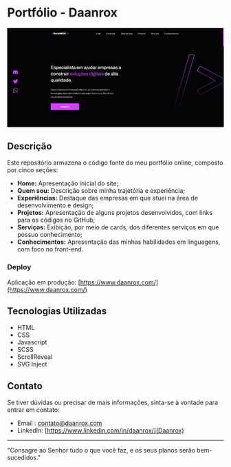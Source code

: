 # Portfólio - Daanrox

![Resultado final do projeto](./assets/image/preview-site.jpg)

## Descrição 
Este repositório armazena o código fonte do meu portfólio online, composto por cinco seções:
- **Home:** Apresentação inicial do site;
- **Quem sou:** Descrição sobre minha trajetória e experiência;
- **Experiências:** Destaque das empresas em que atuei na área de desenvolvimento e design;
- **Projetos:** Apresentação de alguns projetos desenvolvidos, com links para os códigos no GitHub;
- **Serviços:** Exibição, por meio de cards, dos diferentes serviços em que possuo conhecimento;
- **Conhecimentos:** Apresentação das minhas habilidades em linguagens, com foco no front-end.

### Deploy
Aplicação em produção: [https://www.daanrox.com/](https://www.daanrox.com/)

## Tecnologias Utilizadas
- HTML
- CSS
- Javascript
- SCSS
- ScrollReveal
- SVG Inject

## Contato
Se tiver dúvidas ou precisar de mais informações, sinta-se à vontade para entrar em contato:
- Email : [contato@daanrox.com](mailto:contato@daanrox.com)
- LinkedIn: [https://www.linkedin.com/in/daanrox/](Daanrox)

--- 

"Consagre ao Senhor tudo o que você faz, e os seus planos serão bem-sucedidos."
